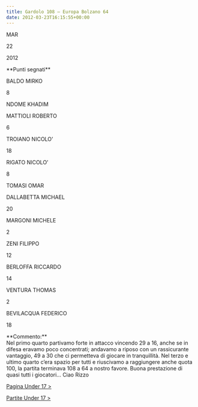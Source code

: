 ```yaml
---
title: Gardolo 108 – Europa Bolzano 64
date: 2012-03-23T16:15:55+00:00
---
```

MAR

22

2012

\*\*Punti segnati\*\*

BALDO MIRKO

8

NDOME KHADIM

MATTIOLI ROBERTO

6

TROIANO NICOLO’

18

RIGATO NICOLO’

8

TOMASI OMAR

DALLABETTA MICHAEL

20

MARGONI MICHELE

2

ZENI FILIPPO

12

BERLOFFA RICCARDO

14

VENTURA THOMAS

2

BEVILACQUA FEDERICO

18

\*\*Commento:\*\*  
Nel primo quarto partivamo forte in attacco vincendo 29 a 16, anche se in difesa eravamo poco concentrati; andavamo a riposo con un rassicurante vantaggio, 49 a 30 che ci permetteva di giocare in tranquillità. Nel terzo e ultimo quarto c’era spazio per tutti e riuscivamo a raggiungere anche quota 100, la partita terminava 108 a 64 a nostro favore. Buona prestazione di quasi tutti i giocatori… Ciao Rizzo

[Pagina Under 17 >](http://www.basketgardolo.it/under-17)

[Partite Under 17 >](http://www.basketgardolo.it/?tag=under-17&cat=11)